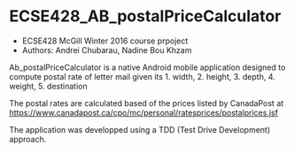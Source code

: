 # ECSE428_AB_postalPriceCalculator
- ECSE428 McGill Winter 2016 course prpoject
- Authors: Andrei Chubarau, Nadine Bou Khzam

Ab_postalPriceCalculator is a native Android mobile application designed to compute postal rate of letter mail given its
	1. width, 
	2. height, 
	3. depth,
	4. weight,
	5. destination

The postal rates are calculated based of the prices listed by CanadaPost at
https://www.canadapost.ca/cpo/mc/personal/ratesprices/postalprices.jsf

The application was developped using a TDD (Test Drive Development) approach. 
